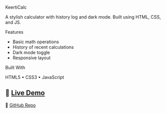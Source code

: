 KeertiCalc

A stylish calculator with history log and dark mode. Built using HTML, CSS, and JS.

 Features

- Basic math operations
- History of recent calculations
- Dark mode toggle
- Responsive layout

Built With

HTML5 • CSS3 • JavaScript

## 🚀 [Live Demo](https://yourusername.github.io/keerti-calculator)  
📁 [GitHub Repo](https://github.com/yourusername/keerti-calculator)
